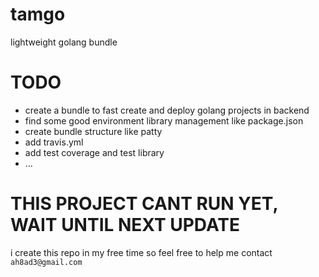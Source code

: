 # tamgo
lightweight golang bundle

# TODO
- create a bundle to fast create and deploy golang projects in backend
- find some good environment library management like package.json
- create bundle structure like patty
- add travis.yml
- add test coverage and test library
- ...



# THIS PROJECT CANT RUN YET, WAIT UNTIL NEXT UPDATE


i create this repo in my free time so feel free to help me
contact `ah8ad3@gmail.com`